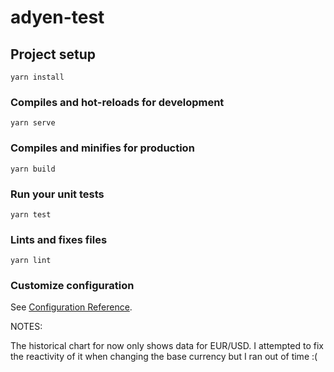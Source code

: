 # adyen-test

## Project setup

```
yarn install
```

### Compiles and hot-reloads for development

```
yarn serve
```

### Compiles and minifies for production

```
yarn build
```

### Run your unit tests

```
yarn test
```

### Lints and fixes files

```
yarn lint
```

### Customize configuration

See [Configuration Reference](https://cli.vuejs.org/config/).

NOTES:

The historical chart for now only shows data for EUR/USD.
I attempted to fix the reactivity of it when changing the base currency but I ran out of time :(
